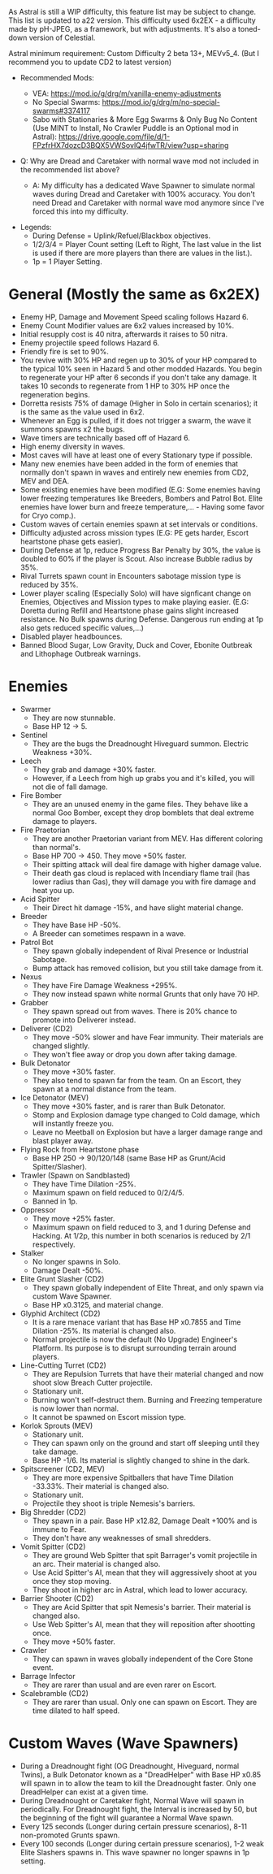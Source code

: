 As Astral is still a WIP difficulty, this feature list may be subject to change. This list is updated to a22 version.
This difficulty used 6x2EX - a difficulty made by pH-JPEG, as a framework, but with adjustments. It's also a toned-down version of Celestial.

Astral minimum requirement: Custom Difficulty 2 beta 13+, MEVv5_4.
(But I recommend you to update CD2 to latest version)

- Recommended Mods: 
  + VEA: https://mod.io/g/drg/m/vanilla-enemy-adjustments
  + No Special Swarms: https://mod.io/g/drg/m/no-special-swarms#3374117
  + Sabo with Stationaries & More Egg Swarms & Only Bug No Content (Use MINT to Install, No Crawler Puddle is an Optional mod in Astral): https://drive.google.com/file/d/1-FPzfrHX7dozcD3BQX5VWSovlQ4jfwTR/view?usp=sharing

- Q: Why are Dread and Caretaker with normal wave mod not included in the recommended list above? 
  - A: My difficulty has a dedicated Wave Spawner to simulate normal waves during Dread and Caretaker with 100% accuracy. You don't need Dread and Caretaker with normal wave mod anymore since I've forced this into my difficulty.

* Legends: 
  + During Defense = Uplink/Refuel/Blackbox objectives.
  + 1/2/3/4 = Player Count setting (Left to Right, The last value in the list is used if there are more players than there are values in the list.).
  + 1p = 1 Player Setting.

# General (Mostly the same as 6x2EX)
- Enemy HP, Damage and Movement Speed scaling follows Hazard 6.
- Enemy Count Modifier values are 6x2 values increased by 10%.
- Initial resupply cost is 40 nitra, afterwards it raises to 50 nitra.
- Enemy projectile speed follows Hazard 6.
- Friendly fire is set to 90%.
- You revive with 30% HP and regen up to 30% of your HP compared to the typical 10% seen in Hazard 5 and other modded Hazards. You begin to regenerate your HP after 6 seconds if you don't take any damage. It takes 10 seconds to regenerate from 1 HP to 30% HP once the regeneration begins.
- Dorretta resists 75% of damage (Higher in Solo in certain scenarios); it is the same as the value used in 6x2.
- Whenever an Egg is pulled, if it does not trigger a swarm, the wave it summons spawns x2 the bugs.
- Wave timers are technically based off of Hazard 6.
- High enemy diversity in waves.
- Most caves will have at least one of every Stationary type if possible.
- Many new enemies have been added in the form of enemies that normally don't spawn in waves and entirely new enemies from CD2, MEV and DEA.
- Some existing enemies have been modified (E.G: Some enemies having lower freezing temperatures like Breeders, Bombers and Patrol Bot. Elite enemies have lower burn and freeze temperature,... - Having some favor for Cryo comp.).
- Custom waves of certain enemies spawn at set intervals or conditions.
- Difficulty adjusted across mission types (E.G: PE gets harder, Escort heartstone phase gets easier).
- During Defense at 1p, reduce Progress Bar Penalty by 30%, the value is doubled to 60% if the player is Scout. Also increase Bubble radius by 35%.
- Rival Turrets spawn count in Encounters sabotage mission type is reduced by 35%.
- Lower player scaling (Especially Solo) will have signficant change on Enemies, Objectives and Mission types to make playing easier. (E.G: Doretta during Refill and Heartstone phase gains slight increased resistance. No Bulk spawns during Defense. Dangerous run ending at 1p also gets reduced specific values,...)
- Disabled player headbounces.
- Banned Blood Sugar, Low Gravity, Duck and Cover, Ebonite Outbreak and Lithophage Outbreak warnings.

# Enemies
- Swarmer
  + They are now stunnable.
  + Base HP 12 -> 5.
- Sentinel
  + They are the bugs the Dreadnought Hiveguard summon. Electric Weakness +30%.
- Leech
  + They grab and damage +30% faster.
  + However, if a Leech from high up grabs you and it's killed, you will not die of fall damage.
- Fire Bomber
  + They are an unused enemy in the game files. They behave like a normal Goo Bomber, except they drop bomblets that deal extreme damage to players.
- Fire Praetorian
  + They are another Praetorian variant from MEV. Has different coloring than normal's.
  + Base HP 700 -> 450. They move +50% faster.
  + Their spitting attack will deal fire damage with higher damage value.
  + Their death gas cloud is replaced with Incendiary flame trail (has lower radius than Gas), they will damage you with fire damage and heat you up.
- Acid Spitter
  + Their Direct hit damage -15%, and have slight material change.
- Breeder
  + They have Base HP -50%. 
  + A Breeder can sometimes respawn in a wave.
- Patrol Bot
  + They spawn globally independent of Rival Presence or Industrial Sabotage.
  + Bump attack has removed collision, but you still take damage from it. 
- Nexus
  + They have Fire Damage Weakness +295%. 
  + They now instead spawn white normal Grunts that only have 70 HP.
- Grabber
  + They spawn spread out from waves. There is 20% chance to promote into Deliverer instead.
- Deliverer (CD2)
  + They move -50% slower and have Fear immunity. Their materials are changed slightly.
  + They won't flee away or drop you down after taking damage.
- Bulk Detonator
  + They move +30% faster. 
  + They also tend to spawn far from the team. On an Escort, they spawn at a normal distance from the team.
- Ice Detonator (MEV)
  + They move +30% faster, and is rarer than Bulk Detonator.
  + Stomp and Explosion damage type changed to Cold damage, which will instantly freeze you.
  + Leave no Meetball on Explosion but have a larger damage range and blast player away.
- Flying Rock from Heartstone phase
  + Base HP 250 -> 90/120/148 (same Base HP as Grunt/Acid Spitter/Slasher).
- Trawler (Spawn on Sandblasted)
  + They have Time Dilation -25%. 
  + Maximum spawn on field reduced to 0/2/4/5.
  + Banned in 1p.
- Oppressor
  + They move +25% faster. 
  + Maximum spawn on field reduced to 3, and 1 during Defense and Hacking. At 1/2p, this number in both scenarios is reduced by 2/1 respectively.
- Stalker
  + No longer spawns in Solo.
  + Damage Dealt -50%.
- Elite Grunt Slasher (CD2)
  + They spawn globally independent of Elite Threat, and only spawn via custom Wave Spawner. 
  + Base HP x0.3125, and material change.
- Glyphid Architect (CD2)
  + It is a rare menace variant that has Base HP x0.7855 and Time Dilation -25%. Its material is changed also.
  + Normal projectile is now the default (No Upgrade) Engineer's Platform. Its purpose is to disrupt surrounding terrain around players. 
- Line-Cutting Turret (CD2)
  + They are Repulsion Turrets that have their material changed and now shoot slow Breach Cutter projectile.
  + Stationary unit.
  + Burning won't self-destruct them. Burning and Freezing temperature is now lower than normal.
  + It cannot be spawned on Escort mission type.
- Korlok Sprouts (MEV)
  + Stationary unit.
  + They can spawn only on the ground and start off sleeping until they take damage.
  + Base HP -1/6. Its material is slightly changed to shine in the dark.
- Spitscreener (CD2, MEV)
  + They are more expensive Spitballers that have Time Dilation -33.33%. Their material is changed also.
  + Stationary unit.
  + Projectile they shoot is triple Nemesis's barriers.
- Big Shredder (CD2)
  + They spawn in a pair. Base HP x12.82, Damage Dealt +100% and is immune to Fear.
  + They don't have any weaknesses of small shredders.
- Vomit Spitter (CD2)
  + They are ground Web Spitter that spit Barrager's vomit projectile in an arc. Their material is changed also.
  + Use Acid Spitter's AI, mean that they will aggressively shoot at you once they stop moving.
  + They shoot in higher arc in Astral, which lead to lower accuracy.
- Barrier Shooter (CD2)
  + They are Acid Spitter that spit Nemesis's barrier. Their material is changed also.
  + Use Web Spitter's AI, mean that they will reposition after shootting once.
  + They move +50% faster.
- Crawler
  + They can spawn in waves globally independent of the Core Stone event.
- Barrage Infector
  + They are rarer than usual and are even rarer on Escort.
- Scalebramble (CD2)
  + They are rarer than usual. Only one can spawn on Escort. They are time dilated to half speed.
 

# Custom Waves (Wave Spawners)
- During a Dreadnought fight (OG Dreadnought, Hiveguard, normal Twins), a Bulk Detonator known as a "DreadHelper" with Base HP x0.85 will spawn in to allow the team to kill the Dreadnought faster. Only one DreadHelper can exist at a given time.
- During Dreadnought or Caretaker fight, Normal Wave will spawn in periodically. For Dreadnought fight, the Interval is increased by 50, but the beginning of the fight will guarantee a Normal Wave spawn.
- Every 125 seconds (Longer during certain pressure scenarios), 8-11 non-promoted Grunts spawn.
- Every 100 seconds (Longer during certain pressure scenarios), 1-2 weak Elite Slashers spawns in. This wave spawner no longer spawns in 1p setting.
